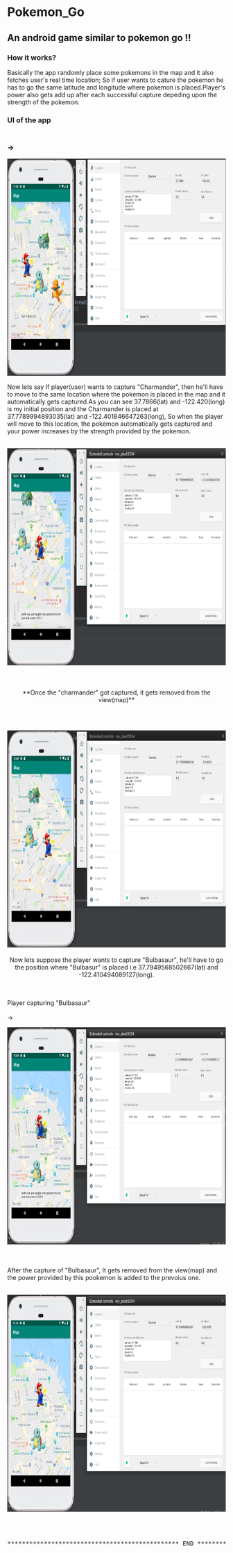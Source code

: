 # Pokemon_Go
## An android game similar to pokemon go  !!

### How it works?
Basically the app randomly place some pokemons in the map and it also fetches user's real time location; So if user wants to cature the pokemon he has to go the same latitude and longitude where pokemon is placed.Player's power also gets add up after each successful capture depeding upon the strength of the pokemon.
### UI of the app<br></br>
### ->
<p align="center">
<img src="pokemon1 .png" height="500"/>
</p>
Now lets say If player(user) wants to capture "Charmander", then he'll have to move to the same location where the pokemon is placed in the map and it automatically gets captured.As you can see 37.7866(lat) and -122.420(long) is my initial position and the Charmander is placed at 37.7789994893035(lat) and -122.401846647263(long), So when the player will move to this location, the pokemon automatically gets captured and your power increases by the strength provided by the pokemon.<br></br>

<p align="center">
<img src="pokemon2.png" height="500"/>
<br></br>
<br></br>
**Once the "charmander" got captured, it gets removed from the view(map)**
</p>
<br></br>

<p align="center">
<img src="pokemon3.png" height="500"/>
<br></br>
Now lets suppose the player wants to capture "Bulbasaur", he'll have to go the position where "Bulbasur" is placed i.e 37.7949568502667(lat) and -122.410494089127(long).</p>
<br></br>
Player capturing "Bulbasaur"<br></br>
->
<p align="center">
  <img src="pokemon4.png" height="500"/>
  </p>
<br></br>
After the capture of "Bulbasaur", It gets removed from the view(map) and the power provided by this pookemon is added to the prevoius one.
<br></br>
<p align="center">
  <img src="pokemon5.png" height="500"/>
  </p>
<br></br>
<pre>
*********************************************** END *************************************************
</pre>
